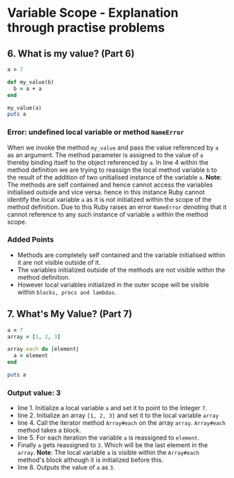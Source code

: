 # Variable Scope - Explanation through practise problems

## 6. What is my value? (Part 6)

```ruby
a = 7

def my_value(b)
  b = a + a
end

my_value(a)
puts a
```

### Error: undefined local variable or method `NameError`

When we invoke the method `my_value` and pass the value referenced by `a` as an argument. The method parameter is assigned to the value of `a` thereby binding itself to the object referenced  by `a`. In line 4 within the method definition we are trying to reassign the local method variable `b` to the result of the addition of two unitialised instance of the variable `a`. **Note**: The methods are self contained and hence cannot access the variables initialised outside and vice versa. hence in this instance Ruby cannot identify the local variable `a` as it is not initialized within the scope of the method definition. Due to this Ruby raises an error `NameError` denoting that it cannot reference to any such instance of variable `a` within the method scope.

### Added Points
- Methods are completely self contained and the variable initialised within it are not visible outside of it.
- The variables initialized outside of the methods are not visible within the method definition.
- However local variables initialized in the outer scope will be visible within `blocks, procs and lambdas`.

## 7. What's My Value? (Part 7)

```ruby
a = 7
array = [1, 2, 3]

array.each do |element|
  a = element
end

puts a
```

### Output value: 3

- line 1. Initialize a local variable `a` and set it to point to the Integer `7`.
- line 2. Initialize an array `[1, 2, 3]` and set it to the local variable `array`
- line 4. Call the iterator method `Array#each` on the array `array`. `Array#each` method takes a block.
- line 5. For each iteration the variable `a` is reassigned to `element`.
- Finally `a` gets reassigned to `3`. Which will be the last element in the `array`.
**Note**: The local variable `a` is visible within the `Array#each` method's block although it is initialized before this.
- line 8. Outputs the value of `a` as `3`.
